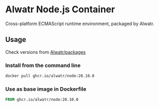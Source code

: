 # Alwatr Node.js Container

Cross-platform ECMAScript runtime environment, packaged by Alwatr.

## Usage

Check versions from [Alwatr/packages](https://github.com/Alwatr/containers/pkgs/container/node)

### Install from the command line

```bash
docker pull ghcr.io/alwatr/node:20.10.0
```

### Use as base image in Dockerfile

```dockerfile
FROM ghcr.io/alwatr/node:20.10.0
```
